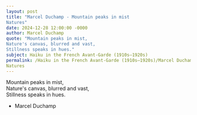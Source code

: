```yaml
---
layout: post
title: "Marcel Duchamp - Mountain peaks in mist  
Natures"
date: 2024-12-28 12:00:00 -0000
author: Marcel Duchamp
quote: "Mountain peaks in mist,  
Nature's canvas, blurred and vast,  
Stillness speaks in hues."
subject: Haiku in the French Avant-Garde (1910s–1920s)
permalink: /Haiku in the French Avant-Garde (1910s–1920s)/Marcel Duchamp/Marcel Duchamp - Mountain peaks in mist  
Natures
---
```


Mountain peaks in mist,  
Nature's canvas, blurred and vast,  
Stillness speaks in hues.

- Marcel Duchamp
